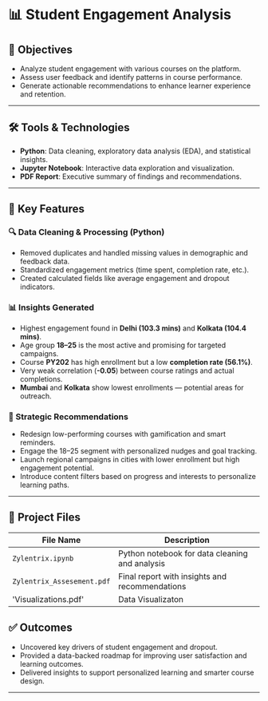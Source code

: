 # 📊 Student Engagement Analysis

## 🎯 Objectives

- Analyze student engagement with various courses on the platform.
- Assess user feedback and identify patterns in course performance.
- Generate actionable recommendations to enhance learner experience and retention.

---

## 🛠 Tools & Technologies

- **Python**: Data cleaning, exploratory data analysis (EDA), and statistical insights.
- **Jupyter Notebook**: Interactive data exploration and visualization.
- **PDF Report**: Executive summary of findings and recommendations.

---

## 🌟 Key Features

### 🔍 Data Cleaning & Processing (Python)

- Removed duplicates and handled missing values in demographic and feedback data.
- Standardized engagement metrics (time spent, completion rate, etc.).
- Created calculated fields like average engagement and dropout indicators.

### 📊 Insights Generated

- Highest engagement found in **Delhi (103.3 mins)** and **Kolkata (104.4 mins)**.
- Age group **18–25** is the most active and promising for targeted campaigns.
- Course **PY202** has high enrollment but a low **completion rate (56.1%)**.
- Very weak correlation (**-0.05**) between course ratings and actual completions.
- **Mumbai** and **Kolkata** show lowest enrollments — potential areas for outreach.

### 📆 Strategic Recommendations

- Redesign low-performing courses with gamification and smart reminders.
- Engage the 18–25 segment with personalized nudges and goal tracking.
- Launch regional campaigns in cities with lower enrollment but high engagement potential.
- Introduce content filters based on progress and interests to personalize learning paths.

---

## 📁 Project Files

| File Name                  | Description                                        |
|---------------------------|----------------------------------------------------|
| `Zylentrix.ipynb`         | Python notebook for data cleaning and analysis     |
| `Zylentrix_Assesement.pdf`| Final report with insights and recommendations     |
| 'Visualizations.pdf'      | Data Visualizaton|

## ✅ Outcomes

- Uncovered key drivers of student engagement and dropout.
- Provided a data-backed roadmap for improving user satisfaction and learning outcomes.
- Delivered insights to support personalized learning and smarter course design.

---
